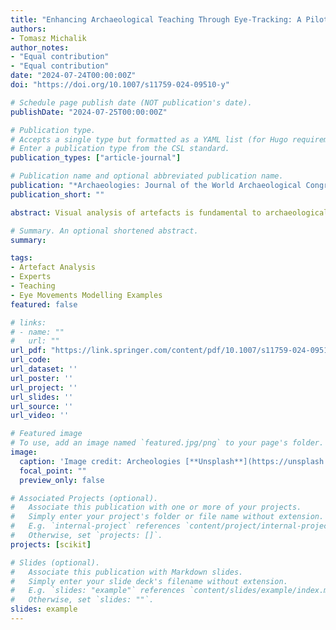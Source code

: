 ```yaml
---
title: "Enhancing Archaeological Teaching Through Eye-Tracking: A Pilot Study on Eye Movement Modelling Examples and Teaching Artefact Analysis"
authors:
- Tomasz Michalik
author_notes:
- "Equal contribution"
- "Equal contribution"
date: "2024-07-24T00:00:00Z"
doi: "https://doi.org/10.1007/s11759-024-09510-y"

# Schedule page publish date (NOT publication's date).
publishDate: "2024-07-25T00:00:00Z"

# Publication type.
# Accepts a single type but formatted as a YAML list (for Hugo requirements).
# Enter a publication type from the CSL standard.
publication_types: ["article-journal"]

# Publication name and optional abbreviated publication name.
publication: "*Archaeologies: Journal of the World Archaeological Congress*"
publication_short: ""

abstract: Visual analysis of artefacts is fundamental to archaeological research. However, learning and teaching the methods of artefact analysis can be challenging, since it is cognitively demanding to observe and explain how visual processing works. This paper addresses this challenge and evaluates eye movement modelling examples, a newly adopted method for teaching visual analysis of artefacts. Educational materials containing recordings of eye movements of experts analysing artefacts have been shown to be beneficial to students. As a consequence, they may boost the accessibility of archaeological knowledge, both for in-class and remote education.

# Summary. An optional shortened abstract.
summary:

tags:
- Artefact Analysis
- Experts
- Teaching
- Eye Movements Modelling Examples
featured: false

# links:
# - name: ""
#   url: ""
url_pdf: "https://link.springer.com/content/pdf/10.1007/s11759-024-09510-y.pdf"
url_code: 
url_dataset: ''
url_poster: ''
url_project: ''
url_slides: ''
url_source: ''
url_video: ''

# Featured image
# To use, add an image named `featured.jpg/png` to your page's folder. 
image:
  caption: 'Image credit: Archeologies [**Unsplash**](https://unsplash.com/photos/jdD8gXaTZsc)'
  focal_point: ""
  preview_only: false

# Associated Projects (optional).
#   Associate this publication with one or more of your projects.
#   Simply enter your project's folder or file name without extension.
#   E.g. `internal-project` references `content/project/internal-project/index.md`.
#   Otherwise, set `projects: []`.
projects: [scikit]

# Slides (optional).
#   Associate this publication with Markdown slides.
#   Simply enter your slide deck's filename without extension.
#   E.g. `slides: "example"` references `content/slides/example/index.md`.
#   Otherwise, set `slides: ""`.
slides: example
---
```

